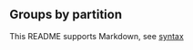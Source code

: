 ## Groups by partition

This README supports Markdown, see [syntax](https://help.github.com/articles/markdown-basics/)

